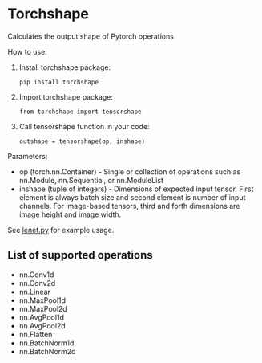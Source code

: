 # Torchshape
Calculates the output shape of Pytorch operations

How to use:

1) Install torchshape package:

    ``pip install torchshape``

2) Import torchshape package:

    ``from torchshape import tensorshape``
    
3) Call tensorshape function in your code:

    ``outshape = tensorshape(op, inshape)``

Parameters:

- op (torch.nn.Container) - Single or collection of operations such as nn.Module, nn.Sequential, or nn.ModuleList
- inshape (tuple of integers) - Dimensions of expected input tensor. First element is always batch size and second element is number of input channels. For image-based tensors, third and forth dimensions are image height and image width.

See [lenet.py](lenet.py) for example usage.

## List of supported operations
- nn.Conv1d
- nn.Conv2d
- nn.Linear
- nn.MaxPool1d
- nn.MaxPool2d
- nn.AvgPool1d
- nn.AvgPool2d
- nn.Flatten
- nn.BatchNorm1d
- nn.BatchNorm2d
